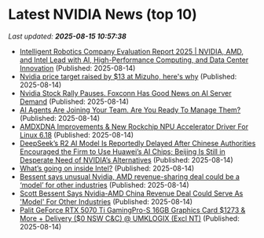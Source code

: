 # Latest NVIDIA News (top 10)
_Last updated: **2025-08-15 10:57:38**_

- [Intelligent Robotics Company Evaluation Report 2025 | NVIDIA, AMD, and Intel Lead with AI, High-Performance Computing, and Data Center Innovation](https://www.globenewswire.com/news-release/2025/08/14/3133279/28124/en/Intelligent-Robotics-Company-Evaluation-Report-2025-NVIDIA-AMD-and-Intel-Lead-with-AI-High-Performance-Computing-and-Data-Center-Innovation.html) (Published: 2025-08-14)
- [Nvidia price target raised by $13 at Mizuho, here's why](https://thefly.com/permalinks/entry.php/id4183222/NVDA-Nvidia-price-target-raised-by--at-Mizuho-heres-why) (Published: 2025-08-14)
- [Nvidia Stock Rally Pauses. Foxconn Has Good News on AI Server Demand](https://biztoc.com/x/cc28a48cd6fee63d) (Published: 2025-08-14)
- [AI Agents Are Joining Your Team. Are You Ready To Manage Them?](https://www.forbes.com/sites/aytekintank/2025/08/14/ai-agents-are-joining-your-team-are-you-ready-to-manage-them/) (Published: 2025-08-14)
- [AMDXDNA Improvements & New Rockchip NPU Accelerator Driver For Linux 6.18](https://www.phoronix.com/news/DRM-Misc-Next-Linux-6.18) (Published: 2025-08-14)
- [DeepSeek’s R2 AI Model Is Reportedly Delayed After Chinese Authorities Encouraged the Firm to Use Huawei’s AI Chips; Beijing Is Still in Desperate Need of NVIDIA’s Alternatives](https://wccftech.com/deepseek-r2-ai-model-is-reportedly-delayed-after-chinese-authorities-encouraged-the-firm-to-use-huawei-ai-chips/) (Published: 2025-08-14)
- [What’s going on inside Intel?](https://www.computerweekly.com/news/366629333/Whats-going-on-inside-Intel) (Published: 2025-08-14)
- [Bessent says unusual Nvidia, AMD revenue-sharing deal could be a ‘model’ for other industries](https://biztoc.com/x/358b01fa78d34622) (Published: 2025-08-14)
- [Scott Bessent Says Nvidia-AMD China Revenue Deal Could Serve As 'Model' For Other Industries](https://biztoc.com/x/c000102e254952e7) (Published: 2025-08-14)
- [Palit GeForce RTX 5070 Ti GamingPro-S 16GB Graphics Card $1273 & More + Delivery ($0 NSW C&C) @ UMKLOGIX (Excl NT)](https://www.ozbargain.com.au/node/919667) (Published: 2025-08-14)
